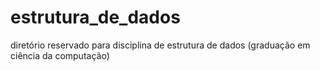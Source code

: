 # estrutura_de_dados

diretório reservado para disciplina de estrutura de dados (graduação em ciência da computação)
